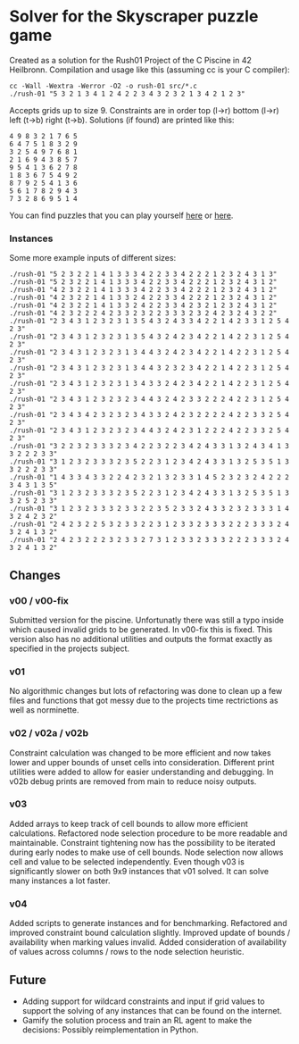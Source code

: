 # Solver for the Skyscraper puzzle game

Created as a solution for the Rush01 Project of the C Piscine in 42 Heilbronn. Compilation and usage like this (assuming cc is your C compiler):

```
cc -Wall -Wextra -Werror -O2 -o rush-01 src/*.c
./rush-01 "5 3 2 1 3 4 1 2 4 2 2 3 4 3 2 3 2 1 3 4 2 1 2 3"
```

Accepts grids up to size 9. Constraints are in order top (l->r) bottom (l->r) left (t->b) right (t->b).
Solutions (if found) are printed like this:

```
4 9 8 3 2 1 7 6 5
6 4 7 5 1 8 3 2 9
3 2 5 4 9 7 6 8 1
2 1 6 9 4 3 8 5 7
9 5 4 1 3 6 2 7 8
1 8 3 6 7 5 4 9 2
8 7 9 2 5 4 1 3 6
5 6 1 7 8 2 9 4 3
7 3 2 8 6 9 5 1 4
```

You can find puzzles that you can play yourself [here](https://www.puzzle-skyscrapers.com/) or [here](https://www.brainbashers.com/skyscrapers.asp).

### Instances

Some more example inputs of different sizes:
```
./rush-01 "5 2 3 2 2 1 4 1 3 3 3 4 2 2 3 3 4 2 2 2 1 2 3 2 4 3 1 3"
./rush-01 "5 2 3 2 2 1 4 1 3 3 3 4 2 2 3 3 4 2 2 2 1 2 3 2 4 3 1 2"
./rush-01 "4 2 3 2 2 1 4 1 3 3 3 4 2 2 3 3 4 2 2 2 1 2 3 2 4 3 1 2"
./rush-01 "4 2 3 2 2 1 4 1 3 3 2 4 2 2 3 3 4 2 2 2 1 2 3 2 4 3 1 2"
./rush-01 "4 2 3 2 2 1 4 1 3 3 2 4 2 2 3 3 4 2 3 2 1 2 3 2 4 3 1 2"
./rush-01 "4 2 3 2 2 2 4 2 3 3 2 3 2 2 3 3 3 2 3 2 4 2 3 2 4 3 2 2"
./rush-01 "2 3 4 3 1 2 3 2 3 1 3 5 4 3 2 4 3 3 4 2 2 1 4 2 3 3 1 2 5 4 2 3"
./rush-01 "2 3 4 3 1 2 3 2 3 1 3 5 4 3 2 4 2 3 4 2 2 1 4 2 2 3 1 2 5 4 2 3"
./rush-01 "2 3 4 3 1 2 3 2 3 1 3 4 4 3 2 4 2 3 4 2 2 1 4 2 2 3 1 2 5 4 2 3"
./rush-01 "2 3 4 3 1 2 3 2 3 1 3 4 4 3 2 3 2 3 4 2 2 1 4 2 2 3 1 2 5 4 2 3"
./rush-01 "2 3 4 3 1 2 3 2 3 1 3 4 3 3 2 4 2 3 4 2 2 1 4 2 2 3 1 2 5 4 2 3"
./rush-01 "2 3 4 3 1 2 3 2 3 2 3 4 4 3 2 4 2 3 3 2 2 2 4 2 2 3 1 2 5 4 2 3"
./rush-01 "2 3 4 3 4 2 3 2 3 2 3 4 3 3 2 4 2 3 2 2 2 2 4 2 2 3 3 2 5 4 2 3"
./rush-01 "2 3 4 3 1 2 3 2 3 2 3 4 4 3 2 4 2 3 1 2 2 2 4 2 2 3 3 2 5 4 2 3"
./rush-01 "3 2 2 3 2 3 3 3 2 3 4 2 2 3 2 2 3 4 2 4 3 3 1 3 2 4 3 4 1 3 3 2 2 2 3 3"
./rush-01 "3 1 2 3 2 3 3 3 2 3 5 2 2 3 1 2 3 4 2 4 3 3 1 3 2 5 3 5 1 3 3 2 2 2 3 3"
./rush-01 "1 4 3 3 4 3 3 2 2 4 2 3 2 1 3 2 3 3 1 4 5 2 3 2 3 2 4 2 2 2 3 4 3 1 3 5"
./rush-01 "3 1 2 3 2 3 3 3 2 3 5 2 2 3 1 2 3 4 2 4 3 3 1 3 2 5 3 5 1 3 3 2 5 2 3 3"
./rush-01 "3 1 2 3 2 3 3 3 2 3 3 2 2 3 5 2 3 3 2 4 3 3 2 3 2 3 3 3 1 4 3 2 4 2 3 2"
./rush-01 "2 4 2 3 2 2 5 3 2 3 3 2 2 3 1 2 3 3 2 3 3 3 2 2 2 3 3 3 2 4 3 2 4 1 3 2"
./rush-01 "2 4 2 3 2 2 2 3 2 3 3 2 7 3 1 2 3 3 2 3 3 3 2 2 2 3 3 3 2 4 3 2 4 1 3 2"
```


## Changes

### v00 / v00-fix
Submitted version for the piscine. Unfortunatly there was still a typo inside which caused invalid grids to be generated. In v00-fix this is fixed. This version also has no additional utilities and outputs the format exactly as specified in the projects subject.

### v01
No algorithmic changes but lots of refactoring was done to clean up a few files and functions that got messy due to the projects time rectrictions as well as norminette.

### v02 / v02a / v02b
Constraint calculation was changed to be more efficient and now takes lower and upper bounds of unset cells into consideration. Different print utilities were added to allow for easier understanding and debugging. In v02b debug prints are removed from main to reduce noisy outputs.

### v03
Added arrays to keep track of cell bounds to allow more efficient calculations. Refactored node selection procedure to be more readable and maintainable. Constraint tightening now has the possibility to be iterated during early nodes to make use of cell bounds. Node selection now allows cell and value to be selected independently. Even though v03 is significantly slower on both 9x9 instances that v01 solved. It can solve many instances a lot faster.

### v04
Added scripts to generate instances and for benchmarking. Refactored and improved constraint bound calculation slightly. Improved update of bounds / availability when marking values invalid. Added consideration of availability of values across columns / rows to the node selection heuristic.

## Future
- Adding support for wildcard constraints and input if grid values to support the solving of any instances that can be found on the internet.
- Gamify the solution process and train an RL agent to make the decisions: Possibly reimplementation in Python.

